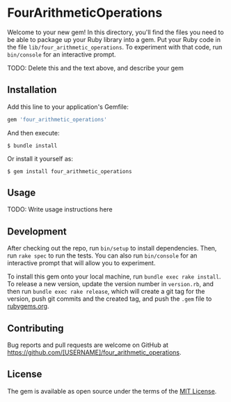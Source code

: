 # FourArithmeticOperations

Welcome to your new gem! In this directory, you'll find the files you need to be able to package up your Ruby library into a gem. Put your Ruby code in the file `lib/four_arithmetic_operations`. To experiment with that code, run `bin/console` for an interactive prompt.

TODO: Delete this and the text above, and describe your gem

## Installation

Add this line to your application's Gemfile:

```ruby
gem 'four_arithmetic_operations'
```

And then execute:

    $ bundle install

Or install it yourself as:

    $ gem install four_arithmetic_operations

## Usage

TODO: Write usage instructions here

## Development

After checking out the repo, run `bin/setup` to install dependencies. Then, run `rake spec` to run the tests. You can also run `bin/console` for an interactive prompt that will allow you to experiment.

To install this gem onto your local machine, run `bundle exec rake install`. To release a new version, update the version number in `version.rb`, and then run `bundle exec rake release`, which will create a git tag for the version, push git commits and the created tag, and push the `.gem` file to [rubygems.org](https://rubygems.org).

## Contributing

Bug reports and pull requests are welcome on GitHub at https://github.com/[USERNAME]/four_arithmetic_operations.

## License

The gem is available as open source under the terms of the [MIT License](https://opensource.org/licenses/MIT).
